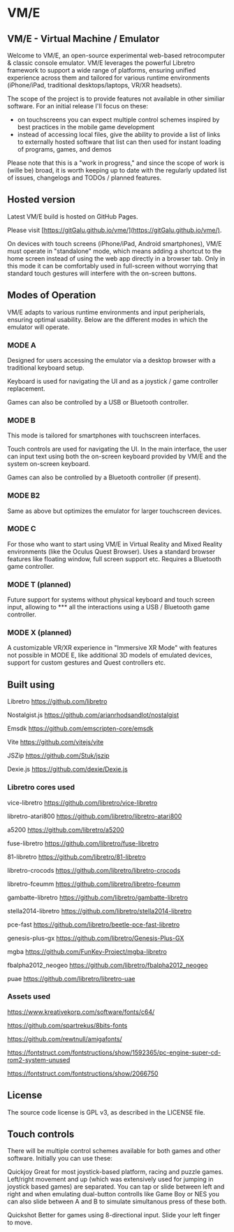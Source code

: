 # VM/E

## VM/E - Virtual Machine / Emulator

Welcome to VM/E, an open-source experimental web-based retrocomputer & classic console emulator.
VM/E leverages the powerful Libretro framework to support a wide range of platforms, ensuring unified experience across them and tailored  for various runtime environments (iPhone/iPad, traditional desktops/laptops, VR/XR headsets).

The scope of the project is to provide features not available in other similiar software. For an initial release I'll focus on these:
- on touchscreens you can expect multiple control schemes inspired by best practices in the mobile game development
- instead of accessing local files, give the ability to provide a list of links to externally hosted software that list can then used for instant loading of programs, games, and demos

Please note that this is a "work in progress," and since the scope of work is (wille be) broad, it is worth keeping up to date with the regularly updated list of issues, changelogs and TODOs / planned features.

## Hosted version

Latest VM/E build is hosted on GitHub Pages.

Please visit [https://gitGalu.github.io/vme/](https://gitGalu.github.io/vme/).

On devices with touch screens (iPhone/iPad, Android smartphones), VM/E must operate in "standalone" mode, which means adding a shortcut to the home screen instead of using the web app directly in a browser tab. Only in this mode it can be comfortably used in full-screen without worrying that standard touch gestures will interfere with the on-screen buttons.

## Modes of Operation

VM/E adapts to various runtime environments and input peripherials, ensuring optimal usability. Below are the different modes in which the emulator will operate.

### MODE A

Designed for users accessing the emulator via a desktop browser with a traditional keyboard setup.

Keyboard is used for navigating the UI and as a joystick / game controller replacement.

Games can also be controlled by a USB or Bluetooth controller.

### MODE B

This mode is tailored for smartphones with touchscreen interfaces. 

Touch controls are used for navigating the UI. In the main interface, the user can input text using both the on-screen keyboard provided by VM/E and the system on-screen keyboard.

Games can also be controlled by a Bluetooth controller (if present).

### MODE B2

Same as above but optimizes the emulator for larger touchscreen devices.

### MODE C

For those who want to start using VM/E in Virtual Reality and Mixed Reality environments (like the Oculus Quest Browser). Uses a standard browser features like floating window, full screen support etc. Requires a Bluetooth game controller.

### MODE T (planned)

Future support for systems without physical keyboard and touch screen input, allowing to *** all the interactions using a USB / Bluetooth game controller.

### MODE X (planned)

A customizable VR/XR experience in "Immersive XR Mode" with features not possible in MODE E, like additional 3D models of emulated devices, support for custom gestures and Quest controllers etc.

## Built using

Libretro https://github.com/libretro

Nostalgist.js https://github.com/arianrhodsandlot/nostalgist

Emsdk https://github.com/emscripten-core/emsdk

Vite https://github.com/vitejs/vite

JSZip https://github.com/Stuk/jszip

Dexie.js https://github.com/dexie/Dexie.js

### Libretro cores used

vice-libretro https://github.com/libretro/vice-libretro

libretro-atari800 https://github.com/libretro/libretro-atari800

a5200 https://github.com/libretro/a5200

fuse-libretro https://github.com/libretro/fuse-libretro

81-libretro https://github.com/libretro/81-libretro

libretro-crocods https://github.com/libretro/libretro-crocods

libretro-fceumm https://github.com/libretro/libretro-fceumm

gambatte-libretro https://github.com/libretro/gambatte-libretro

stella2014-libretro https://github.com/libretro/stella2014-libretro

pce-fast https://github.com/libretro/beetle-pce-fast-libretro

genesis-plus-gx https://github.com/libretro/Genesis-Plus-GX

mgba https://github.com/FunKey-Project/mgba-libretro

fbalpha2012_neogeo https://github.com/libretro/fbalpha2012_neogeo

puae https://github.com/libretro/libretro-uae

### Assets used

https://www.kreativekorp.com/software/fonts/c64/

https://github.com/spartrekus/8bits-fonts

https://github.com/rewtnull/amigafonts/

https://fontstruct.com/fontstructions/show/1592365/pc-engine-super-cd-rom2-system-unused

https://fontstruct.com/fontstructions/show/2066750

## License

The source code license is GPL v3, as described in the LICENSE file.

## Touch controls

There will be multiple control schemes available for both games and other software.
Initially you can use these:

Quickjoy
Great for most joystick-based platform, racing and puzzle games. Left/right movement and up (which was extensively used for jumping in joystick based games) are separated. You can tap or slide between left and right and when emulating dual-button controlls like Game Boy or NES you can also slide between A and B to simulate simultanous press of these both.

Quickshot
Better for games using 8-directional input. Slide your left finger to move.




